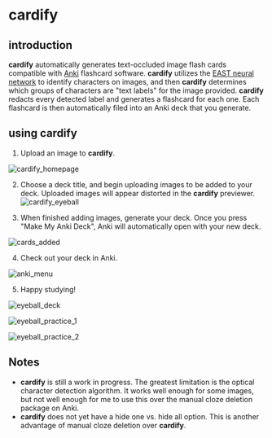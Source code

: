 # cardify

## introduction

**cardify** automatically generates text-occluded image flash cards compatible with [Anki](https://apps.ankiweb.net/) flashcard software.
**cardify** utilizes the [EAST neural network](https://arxiv.org/abs/1704.03155) to identify characters on images, and then **cardify** determines which groups of characters are "text labels" for the image provided. **cardify** redacts every detected label and generates a flashcard for each one. Each flashcard is then automatically filed into an Anki deck that you generate.

## using cardify

1. Upload an image to **cardify**.

![cardify_homepage](https://user-images.githubusercontent.com/64336024/98883086-c32c0d00-245b-11eb-9c35-3fd386e3153e.png)

2. Choose a deck title, and begin uploading images to be added to your deck. Uploaded images will appear distorted in the **cardify** previewer.
![cardify_eyeball](https://user-images.githubusercontent.com/64336024/98883590-6bda6c80-245c-11eb-9a9d-e27397f28012.png)

3. When finished adding images, generate your deck. Once you press "Make My Anki Deck", Anki will automatically open with your new deck.

![cards_added](https://user-images.githubusercontent.com/64336024/98884025-31250400-245d-11eb-842d-2dd3746831c4.png)

4. Check out your deck in Anki.

![anki_menu](https://user-images.githubusercontent.com/64336024/98884172-7b0dea00-245d-11eb-8bf8-2cf1ba568d61.png)

5. Happy studying!

![eyeball_deck](https://user-images.githubusercontent.com/64336024/98884246-98db4f00-245d-11eb-9965-e3da35b849b2.png)

![eyeball_practice_1](https://user-images.githubusercontent.com/64336024/98884363-d213bf00-245d-11eb-937a-0b03a28ec856.png)

![eyeball_practice_2](https://user-images.githubusercontent.com/64336024/98884345-c45e3980-245d-11eb-82a7-928be53a9800.png)



## Notes

* **cardify** is still a work in progress. The greatest limitation is the optical character detection algorithm. It works well enough for some images, but not well enough for me to use this over the manual cloze deletion package on Anki. 
* **cardify** does not yet have a hide one vs. hide all option. This is another advantage of manual cloze deletion over **cardify**. 
